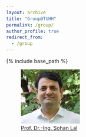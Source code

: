 ```yaml
---
layout: archive
title: "Group@TUHH"
permalink: /group/
author_profile: true
redirect_from:
  - /group
---
```


{% include base_path %}

<figure>
  <img src="../images/Sohan_Lal_TUHH.jpg" width="160" title="Prof. Dr.-Ing. Sohan Lal" />
  <figcaption> <a href="https://www.tuhh.de/tuhh/en/">Prof. Dr.-Ing. Sohan Lal</a> </figcaption>
</figure>
